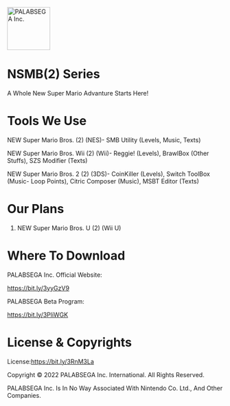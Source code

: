 <img width="100" alt="PALABSEGA Inc." src="https://user-images.githubusercontent.com/106941808/173286437-2a4459dc-053c-4107-8ae7-4dc6376b0a13.png">

# NSMB(2) Series
A Whole New Super Mario Advanture Starts Here!
# Tools We Use
NEW Super Mario Bros. (2) (NES)- SMB Utility (Levels, Music, Texts)

NEW Super Mario Bros. Wii (2) (Wii)- Reggie! (Levels), BrawlBox (Other Stuffs), SZS Modifier (Texts)

NEW Super Mario Bros. 2 (2) (3DS)- CoinKiller (Levels), Switch ToolBox (Music- Loop Points), Citric Composer (Music), MSBT Editor (Texts)

# Our Plans
1. NEW Super Mario Bros. U (2) (Wii U)

# Where To Download
PALABSEGA Inc. Official Website:

https://bit.ly/3yyGzV9

PALABSEGA Beta Program:

https://bit.ly/3PliWGK

# License & Copyrights
License:https://bit.ly/3RnM3La

Copyright © 2022 PALABSEGA Inc. International. 
All Rights Reserved.

PALABSEGA Inc. Is In No Way Associated With Nintendo Co. Ltd., And Other Companies.
